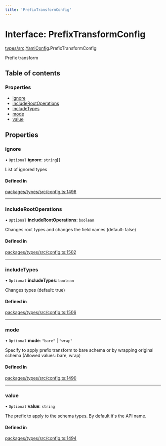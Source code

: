 ```yaml
---
title: 'PrefixTransformConfig'
---
```


# Interface: PrefixTransformConfig

[types/src](../modules/types_src).[YamlConfig](../modules/types_src.YamlConfig).PrefixTransformConfig

Prefix transform

## Table of contents

### Properties

- [ignore](types_src.YamlConfig.PrefixTransformConfig#ignore)
- [includeRootOperations](types_src.YamlConfig.PrefixTransformConfig#includerootoperations)
- [includeTypes](types_src.YamlConfig.PrefixTransformConfig#includetypes)
- [mode](types_src.YamlConfig.PrefixTransformConfig#mode)
- [value](types_src.YamlConfig.PrefixTransformConfig#value)

## Properties

### ignore

• `Optional` **ignore**: `string`[]

List of ignored types

#### Defined in

[packages/types/src/config.ts:1498](https://github.com/Urigo/graphql-mesh/blob/master/packages/types/src/config.ts#L1498)

___

### includeRootOperations

• `Optional` **includeRootOperations**: `boolean`

Changes root types and changes the field names (default: false)

#### Defined in

[packages/types/src/config.ts:1502](https://github.com/Urigo/graphql-mesh/blob/master/packages/types/src/config.ts#L1502)

___

### includeTypes

• `Optional` **includeTypes**: `boolean`

Changes types (default: true)

#### Defined in

[packages/types/src/config.ts:1506](https://github.com/Urigo/graphql-mesh/blob/master/packages/types/src/config.ts#L1506)

___

### mode

• `Optional` **mode**: ``"bare"`` \| ``"wrap"``

Specify to apply prefix transform to bare schema or by wrapping original schema (Allowed values: bare, wrap)

#### Defined in

[packages/types/src/config.ts:1490](https://github.com/Urigo/graphql-mesh/blob/master/packages/types/src/config.ts#L1490)

___

### value

• `Optional` **value**: `string`

The prefix to apply to the schema types. By default it's the API name.

#### Defined in

[packages/types/src/config.ts:1494](https://github.com/Urigo/graphql-mesh/blob/master/packages/types/src/config.ts#L1494)
